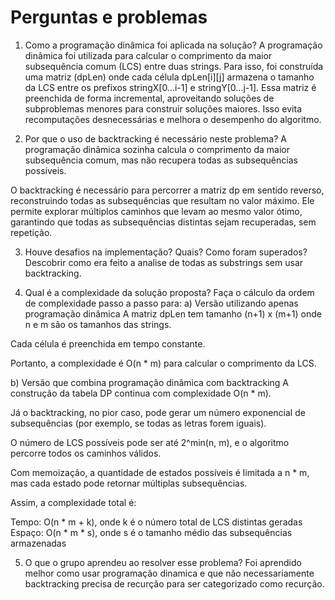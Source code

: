 # Perguntas e problemas

1. Como a programação dinâmica foi aplicada na solução?
A programação dinâmica foi utilizada para calcular o comprimento da maior subsequência comum (LCS) entre duas strings. Para isso, foi construída uma matriz (dpLen) onde cada célula dpLen[i][j] armazena o tamanho da LCS entre os prefixos stringX[0...i-1] e stringY[0...j-1]. Essa matriz é preenchida de forma incremental, aproveitando soluções de subproblemas menores para construir soluções maiores. Isso evita recomputações desnecessárias e melhora o desempenho do algoritmo.

2. Por que o uso de backtracking é necessário neste problema?
A programação dinâmica sozinha calcula o comprimento da maior subsequência comum, mas não recupera todas as subsequências possíveis.

O backtracking é necessário para percorrer a matriz dp em sentido reverso, reconstruindo todas as subsequências que resultam no valor máximo. Ele permite explorar múltiplos caminhos que levam ao mesmo valor ótimo, garantindo que todas as subsequências distintas sejam recuperadas, sem repetição.

3. Houve desafios na implementação? Quais? Como foram superados?
Descobrir como era feito a analise de todas as substrings sem usar backtracking.

4. Qual é a complexidade da solução proposta? Faça o cálculo da ordem de complexidade passo a passo para:
a) Versão utilizando apenas programação dinâmica
A matriz dpLen tem tamanho (n+1) x (m+1) onde n e m são os tamanhos das strings.

Cada célula é preenchida em tempo constante.

Portanto, a complexidade é O(n * m) para calcular o comprimento da LCS.

b) Versão que combina programação dinâmica com backtracking
A construção da tabela DP continua com complexidade O(n * m).

Já o backtracking, no pior caso, pode gerar um número exponencial de subsequências (por exemplo, se todas as letras forem iguais).

O número de LCS possíveis pode ser até 2^min(n, m), e o algoritmo percorre todos os caminhos válidos.

Com memoização, a quantidade de estados possíveis é limitada a n * m, mas cada estado pode retornar múltiplas subsequências.

Assim, a complexidade total é:

Tempo: O(n * m + k), onde k é o número total de LCS distintas geradas
Espaço: O(n * m * s), onde s é o tamanho médio das subsequências armazenadas

5. O que o grupo aprendeu ao resolver esse problema?
Foi aprendido melhor como usar programação dinamica e que não necessariamente backtracking precisa de recurção para ser categorizado como recurção.

